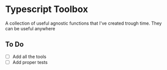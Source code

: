 # Typescript Toolbox

A collection of useful agnostic functions that I've created trough time. They can be useful anywhere

## To Do

- [ ] Add all the tools
- [ ] Add proper tests
